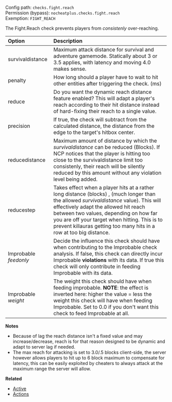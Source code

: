 Config path: `checks.fight.reach`  
Permission (bypass): `nocheatplus.checks.fight.reach`  
Exemption: `FIGHT_REACH`  

The Fight.Reach check prevents players from _consistenly_ over-reaching.

| Option              | Description |
| :------------------ | :---------- |
| survivaldistance    | Maximum attack distance for survival and adventure gamemode. Statically about 3 or 3.5 applies, with latency and moving 4.0 makes sense. |
| penalty             | How long should a player have to wait to hit other entities after triggering the check. (ms) |
| reduce              | Do you want the dynamic reach distance feature enabled? This will adapt a player's reach according to their hit distance instead of hard-fixing their reach to a single value.|
| precision           | If true, the check will subtract from the calculated distance, the distance from the edge to the target's hitbox center.|
| reducedistance      |  Maximum amount of distance by which the _survivaldistance_ can be reduced (Blocks). If NCP notices that the player is hitting too close to the survivaldistance limit too consistenly, their reach will be silently reduced by this amount without any violation level being added. |
| reducestep          | Takes effect when a player hits at a rather long distance (blocks) , (much longer than the allowed _survivaldistance_ value). This will effectively adapt the allowed hit reach between two values, depending on how far you are off your target when hitting. This is to prevent killauras getting too many hits in a row at too big distance. |
| Improbable _feedonly_ | Decide the influence this check should have when contributing to the Improbable check analysis. If false, this check can directly incur Improbable **violations** with its data. If true this check will only contribute in feeding Improbable with its data.|
| Improbable _weight_ |The weight this check should have when feeding improbable. **NOTE**: the effect is inverted here: higher the value = less the weight this check will have when feeding Improbable. Set to 0.0 if you don't want this check to feed Improbable at all.|

**Notes**
* Because of lag the reach distance isn't a fixed value and may increase/decrease, reach is for that reason designed to be dynamic and adapt to server lag if needed.
* The max reach for attacking is set to 3.0/.5 blocks client-side, the server however allows players to hit up to 6 block maximum to compensate for latency, this can be easily exploited by cheaters to always attack at the maximum range the server will allow.

**Related**  
* [Active](https://github.com/Updated-NoCheatPlus/Docs/blob/master/Settings/General.md#active)
* [Actions](https://github.com/Updated-NoCheatPlus/Docs/blob/master/Settings/General.md#actions)
